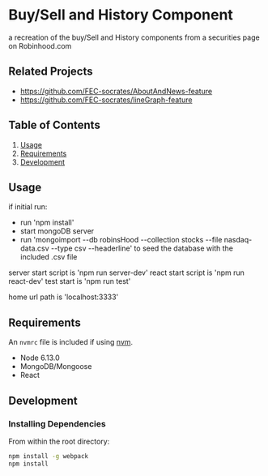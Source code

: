 # Buy/Sell and History Component

a recreation of the buy/Sell and History components from a securities page on Robinhood.com

## Related Projects

  - https://github.com/FEC-socrates/AboutAndNews-feature
  - https://github.com/FEC-socrates/lineGraph-feature

## Table of Contents

1. [Usage](#Usage)
1. [Requirements](#requirements)
1. [Development](#development)

## Usage

if initial run:

  - run 'npm install'
  - start mongoDB server
  - run 'mongoimport --db robinsHood --collection stocks --file nasdaq-data.csv --type csv --headerline' to seed the database with the included .csv file

server start script is 'npm run server-dev'
react start script is 'npm run react-dev'
test start is 'npm run test'

home url path is 'localhost:3333'

## Requirements

An `nvmrc` file is included if using [nvm](https://github.com/creationix/nvm).

- Node 6.13.0
- MongoDB/Mongoose
- React

## Development

### Installing Dependencies

From within the root directory:

```sh
npm install -g webpack
npm install
```

